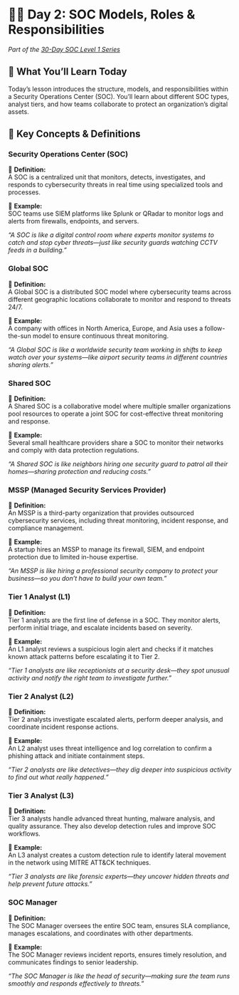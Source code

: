 # 🧑‍💻 Day 2: SOC Models, Roles & Responsibilities  
*Part of the [30-Day SOC Level 1 Series](../index.md)*

## 🧩 What You’ll Learn Today

Today’s lesson introduces the structure, models, and responsibilities within a Security Operations Center (SOC). You’ll learn about different SOC types, analyst tiers, and how teams collaborate to protect an organization’s digital assets.

## 📘 Key Concepts & Definitions

### **Security Operations Center (SOC)**

📘 **Definition:**  
A SOC is a centralized unit that monitors, detects, investigates, and responds to cybersecurity threats in real time using specialized tools and processes.

🧠 **Example:**  
SOC teams use SIEM platforms like Splunk or QRadar to monitor logs and alerts from firewalls, endpoints, and servers.

*“A SOC is like a digital control room where experts monitor systems to catch and stop cyber threats—just like security guards watching CCTV feeds in a building.”*

### **Global SOC**

📘 **Definition:**  
A Global SOC is a distributed SOC model where cybersecurity teams across different geographic locations collaborate to monitor and respond to threats 24/7.

🧠 **Example:**  
A company with offices in North America, Europe, and Asia uses a follow-the-sun model to ensure continuous threat monitoring.

*“A Global SOC is like a worldwide security team working in shifts to keep watch over your systems—like airport security teams in different countries sharing alerts.”*

### **Shared SOC**

📘 **Definition:**  
A Shared SOC is a collaborative model where multiple smaller organizations pool resources to operate a joint SOC for cost-effective threat monitoring and response.

🧠 **Example:**  
Several small healthcare providers share a SOC to monitor their networks and comply with data protection regulations.

*“A Shared SOC is like neighbors hiring one security guard to patrol all their homes—sharing protection and reducing costs.”*

### **MSSP (Managed Security Services Provider)**

📘 **Definition:**  
An MSSP is a third-party organization that provides outsourced cybersecurity services, including threat monitoring, incident response, and compliance management.

🧠 **Example:**  
A startup hires an MSSP to manage its firewall, SIEM, and endpoint protection due to limited in-house expertise.

*“An MSSP is like hiring a professional security company to protect your business—so you don’t have to build your own team.”*

### **Tier 1 Analyst (L1)**

📘 **Definition:**  
Tier 1 analysts are the first line of defense in a SOC. They monitor alerts, perform initial triage, and escalate incidents based on severity.

🧠 **Example:**  
An L1 analyst reviews a suspicious login alert and checks if it matches known attack patterns before escalating it to Tier 2.

*“Tier 1 analysts are like receptionists at a security desk—they spot unusual activity and notify the right team to investigate further.”*

### **Tier 2 Analyst (L2)**

📘 **Definition:**  
Tier 2 analysts investigate escalated alerts, perform deeper analysis, and coordinate incident response actions.

🧠 **Example:**  
An L2 analyst uses threat intelligence and log correlation to confirm a phishing attack and initiate containment steps.

*“Tier 2 analysts are like detectives—they dig deeper into suspicious activity to find out what really happened.”*

### **Tier 3 Analyst (L3)**

📘 **Definition:**  
Tier 3 analysts handle advanced threat hunting, malware analysis, and quality assurance. They also develop detection rules and improve SOC workflows.

🧠 **Example:**  
An L3 analyst creates a custom detection rule to identify lateral movement in the network using MITRE ATT&CK techniques.

*“Tier 3 analysts are like forensic experts—they uncover hidden threats and help prevent future attacks.”*

### **SOC Manager**

📘 **Definition:**  
The SOC Manager oversees the entire SOC team, ensures SLA compliance, manages escalations, and coordinates with other departments.

🧠 **Example:**  
The SOC Manager reviews incident reports, ensures timely resolution, and communicates findings to senior leadership.

*“The SOC Manager is like the head of security—making sure the team runs smoothly and responds effectively to threats.”*
